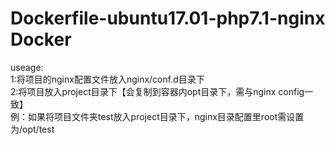 # Dockerfile-ubuntu17.01-php7.1-nginx Docker<br /> 
useage:<br /> 
1:将项目的nginx配置文件放入nginx/conf.d目录下<br /> 
2:将项目放入project目录下【会复制到容器内opt目录下，需与nginx config一致】<br /> 
 例：如果将项目文件夹test放入project目录下，nginx目录配置里root需设置为/opt/test
